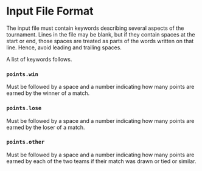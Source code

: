# Input File Format
The input file must contain keywords describing several aspects of the tournament. Lines in the file may be blank, but
if they contain spaces at the start or end, those spaces are treated as parts of the words written on that line. Hence,
avoid leading and trailing spaces.

A list of keywords follows.

### `points.win`
Must be followed by a space and a number indicating how many points are earned by the winner of a match.

### `points.lose`
Must be followed by a space and a number indicating how many points are earned by the loser of a match.

### `points.other`
Must be followed by a space and a number indicating how many points are earned by each of the two teams if their match
was drawn or tied or similar.
